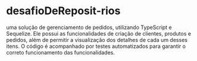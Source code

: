 # desafioDeReposit-rios
uma solução de gerenciamento de pedidos, utilizando TypeScript e Sequelize. Ele possui as funcionalidades de criação de clientes, produtos e pedidos, além de permitir a visualização dos detalhes de cada um desses itens. O código é acompanhado por testes automatizados para garantir o correto funcionamento das funcionalidades.
